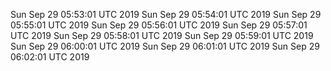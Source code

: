 Sun Sep 29 05:53:01 UTC 2019
Sun Sep 29 05:54:01 UTC 2019
Sun Sep 29 05:55:01 UTC 2019
Sun Sep 29 05:56:01 UTC 2019
Sun Sep 29 05:57:01 UTC 2019
Sun Sep 29 05:58:01 UTC 2019
Sun Sep 29 05:59:01 UTC 2019
Sun Sep 29 06:00:01 UTC 2019
Sun Sep 29 06:01:01 UTC 2019
Sun Sep 29 06:02:01 UTC 2019
